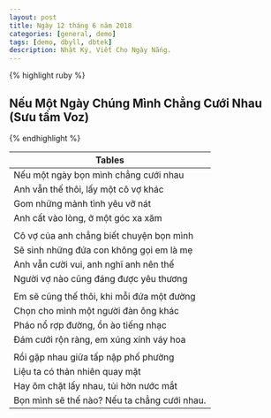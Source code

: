 ```yaml
---
layout: post
title: Ngày 12 tháng 6 năm 2018
categories: [general, demo]
tags: [demo, dbyll, dbtek]
description: Nhật Ký, Viết Cho Ngày Nắng.
---
```

{% highlight ruby %}
## Nếu Một Ngày Chúng Mình Chẳng Cưới Nhau (Sưu tầm Voz)
{% endhighlight %}


| Tables         
| ----------------------------------------|
| Nếu một ngày bọn mình chẳng cưới nhau        || Em có những đứa con, anh chẳng phải là cha        |
| Anh vẫn thế thôi, lấy một cô vợ khác        || Ngày vẫn nấu ăn, những món chồng em thích        |
| Gom những mảnh tình yêu vỡ nát        || Em vẫn đi chơi, xem phim, du lịch..        |
| Anh cất vào lòng, ở một góc xa xăm        || Cuộc sống vẫn êm đềm, như chưa biết đến anh        |
|                                             |
| Cô vợ của anh chẳng biết chuyện bọn mình        || Nhưng giữa bộn bề tất tả chậm nhanh        |
| Sẽ sinh những đứa con không gọi em là mẹ        || Còn có đau thương cho tình yêu đã lỡ?        |
| Anh vẫn cười vui, anh nghĩ anh nên thế        || Mơ ước giản đơn, đã trở thành dang dở        |
| Người vợ nào cũng đáng được yêu thương        || Ta sống nửa hồn, nửa đã chết từ lâu        |
|                                             |
| Em sẽ cũng thế thôi, khi mỗi đứa một đường        || Một nửa hồn đã mất lúc xa nhau        |
| Chọn cho mình một người đàn ông khác        || Ta đem chôn cùng những niềm hy vọng        |
| Pháo nổ rợp đường, ồn ào tiếng nhạc        || Còn thân xác, vì đời, nên vẫn sống        |
| Đám cưới rộn ràng, em xúng xính váy hoa        || Vẫn nói cười, vẫn cố tỏ yêu thương        |
|                                               |
| Rồi gặp nhau giữa tấp nập phố phường        |
| Liệu ta có thản nhiên quay mặt        |
| Hay ôm chặt lấy nhau, tủi hờn nước mắt        |
| Bọn mình sẽ thế nào? Nếu ta chẳng cưới nhau.       |
